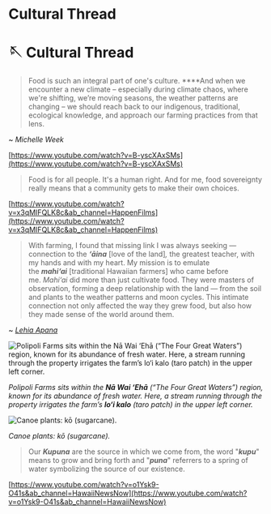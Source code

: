 # Cultural Thread

# 🪡 Cultural Thread

> Food is such an integral part of one's culture.
****And when we encounter a new climate – especially during climate chaos, where we're shifting, we’re moving seasons, the weather patterns are changing – we should reach back to our indigenous, traditional, ecological knowledge, and approach our farming practices from that lens.

~ *Michelle Week*
> 

[https://www.youtube.com/watch?v=B-yscXAxSMs](https://www.youtube.com/watch?v=B-yscXAxSMs)

> Food is for all people. It's a human right. And for me, food sovereignty really means that a community gets to make their own choices.
> 

[https://www.youtube.com/watch?v=x3qMIFQLK8c&ab_channel=HappenFilms](https://www.youtube.com/watch?v=x3qMIFQLK8c&ab_channel=HappenFilms)

> 
> 

> With farming, I found that missing link I was always seeking — connection to the ***‘āina*** [love of the land]*,* the greatest teacher, with my hands and with my heart. 
My mission is to emulate the ***mahi‘ai*** [traditional Hawaiian farmers] who came before me. *Mahi‘ai* did more than just cultivate food. They were masters of observation, forming a deep relationship with the land — from the soil and plants to the weather patterns and moon cycles. This intimate connection not only affected the way they grew food, but also how they made sense of the world around them.

~ [*Lehia Apana*](https://www.mauimagazine.net/polipoli-farms/)
> 

![*Polipoli Farms sits within the **Nā Wai ‘Ehā** (“The Four Great Waters”) region, known for its abundance of fresh water. Here, a stream running through the property irrigates the farm’s **lo‘i kalo** (taro patch) in the upper left corner.*](https://www.mauimagazine.net/wp-content/uploads/polipoli-farms-water-irrigated-loi-kalo-taro-paddy.jpg)

*Polipoli Farms sits within the **Nā Wai ‘Ehā** (“The Four Great Waters”) region, known for its abundance of fresh water. Here, a stream running through the property irrigates the farm’s **lo‘i kalo** (taro patch) in the upper left corner.*

![*Canoe plants: kō (sugarcane).*](https://www.mauimagazine.net/wp-content/uploads/polipoli-farms-ko-sugar-cane-600x600.jpg)

*Canoe plants: kō (sugarcane).*

> Our ***Kupuna*** are the source in which we come from, the word "***kupu***" means to grow and bring forth and "***puna***" referrers to a spring of water  symbolizing the source of our existence.
> 

[https://www.youtube.com/watch?v=o1Ysk9-O41s&ab_channel=HawaiiNewsNow](https://www.youtube.com/watch?v=o1Ysk9-O41s&ab_channel=HawaiiNewsNow)